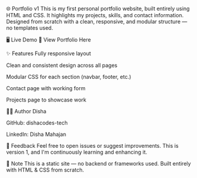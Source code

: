 🌐 Portfolio v1
This is my first personal portfolio website, built entirely using HTML and CSS. It highlights my projects, skills, and contact information. Designed from scratch with a clean, responsive, and modular structure — no templates used.

🖥️ Live Demo
🔗 View Portfolio Here

✨ Features
Fully responsive layout

Clean and consistent design across all pages

Modular CSS for each section (navbar, footer, etc.)

Contact page with working form

Projects page to showcase work

👩‍💻 Author
Disha

GitHub: dishacodes-tech

LinkedIn: Disha Mahajan

💬 Feedback
Feel free to open issues or suggest improvements. This is version 1, and I'm continuously learning and enhancing it.

📌 Note
This is a static site — no backend or frameworks used. Built entirely with HTML & CSS from scratch.